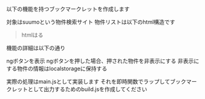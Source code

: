 以下の機能を持つブックマークレットを作成します

対象はsuumoという物件検索サイト
物件リストは以下のhtml構造です

> htmlはる

機能の詳細は以下の通り

ngボタンを表示
ngボタンを押した場合、押された物件を非表示にする
非表示にする物件の情報はlocalstorageに保持する

実際の処理はmain.jsとして実装します
それを即時関数でラップしてブックマークレットとして出力するためのbuild.jsを作成してください

